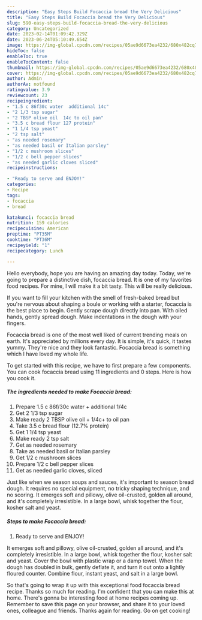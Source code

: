 ```yaml
---
description: "Easy Steps Build Focaccia bread the Very Delicious"
title: "Easy Steps Build Focaccia bread the Very Delicious"
slug: 590-easy-steps-build-focaccia-bread-the-very-delicious
category: Uncategorized
date: 2023-02-14T01:09:42.329Z
date: 2023-06-24T05:10:49.654Z
image: https://img-global.cpcdn.com/recipes/05ae9d6673ea4232/680x482cq70/focaccia-bread-recipe-main-photo.jpg
hideToc: false
enableToc: true
enableTocContent: false
thumbnail: https://img-global.cpcdn.com/recipes/05ae9d6673ea4232/680x482cq70/focaccia-bread-recipe-main-photo.jpg
cover: https://img-global.cpcdn.com/recipes/05ae9d6673ea4232/680x482cq70/focaccia-bread-recipe-main-photo.jpg
author: Admin
authorAv: notfound
ratingvalue: 3.9
reviewcount: 23
recipeingredient:
- "1.5 c 86f30c water  additional 14c"
- "2 1/3 tsp sugar"
- "2 TBSP olive oil  14c to oil pan"
- "3.5 c bread flour 127 protein"
- "1 1/4 tsp yeast"
- "2 tsp salt"
- "as needed rosemary"
- "as needed basil or Italian parsley"
- "1/2 c mushroom slices"
- "1/2 c bell pepper slices"
- "as needed garlic cloves sliced"
recipeinstructions:

- "Ready to serve and ENJOY!"
categories:
- Recipe
tags:
- focaccia
- bread

katakunci: focaccia bread 
nutrition: 159 calories
recipecuisine: American
preptime: "PT35M"
cooktime: "PT36M"
recipeyield: "1"
recipecategory: Lunch

---
```



Hello everybody, hope you are having an amazing day today. Today, we're going to prepare a distinctive dish, focaccia bread. It is one of my favorites food recipes. For mine, I will make it a bit tasty. This will be really delicious.

If you want to fill your kitchen with the smell of fresh-baked bread but you&#39;re nervous about shaping a boule or working with a starter, focaccia is the best place to begin. Gently scrape dough directly into pan. With oiled hands, gently spread dough. Make indentations in the dough with your fingers.

Focaccia bread is one of the most well liked of current trending meals on earth. It's appreciated by millions every day. It is simple, it's quick, it tastes yummy. They're nice and they look fantastic. Focaccia bread is something which I have loved my whole life.


To get started with this recipe, we have to first prepare a few components. You can cook focaccia bread using 11 ingredients and 0 steps. Here is how you cook it.

<!--inarticleads1-->

##### The ingredients needed to make Focaccia bread:

1. Prepare 1.5 c 86f/30c water + additional 1/4c
1. Get 2 1/3 tsp sugar
1. Make ready 2 TBSP olive oil + 1/4c+ to oil pan
1. Take 3.5 c bread flour (12.7% protein)
1. Get 1 1/4 tsp yeast
1. Make ready 2 tsp salt
1. Get as needed rosemary
1. Take as needed basil or Italian parsley
1. Get 1/2 c mushroom slices
1. Prepare 1/2 c bell pepper slices
1. Get as needed garlic cloves, sliced


Just like when we season soups and sauces, it&#39;s important to season bread dough. It requires no special equipment, no tricky shaping technique, and no scoring. It emerges soft and pillowy, olive oil-crusted, golden all around, and it&#39;s completely irresistible. In a large bowl, whisk together the flour, kosher salt and yeast. 

<!--inarticleads2-->

##### Steps to make Focaccia bread:


1. Ready to serve and ENJOY!

It emerges soft and pillowy, olive oil-crusted, golden all around, and it&#39;s completely irresistible. In a large bowl, whisk together the flour, kosher salt and yeast. Cover the bowl with plastic wrap or a damp towel. When the dough has doubled in bulk, gently deflate it, and turn it out onto a lightly floured counter. Combine flour, instant yeast, and salt in a large bowl. 

So that's going to wrap it up with this exceptional food focaccia bread recipe. Thanks so much for reading. I'm confident that you can make this at home. There's gonna be interesting food at home recipes coming up. Remember to save this page on your browser, and share it to your loved ones, colleague and friends. Thanks again for reading. Go on get cooking!
